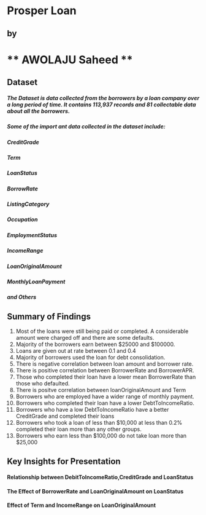 # Prosper Loan
##              by 

# ** AWOLAJU Saheed **


## Dataset

##### The Dataset is data collected from the borrowers by  a loan company over a long period of time. It contains 113,937 records and 81 collectable data about all the borrowers.
##### Some of the import ant data collected in the dataset include:
   ##### CreditGrade
   ##### Term
   ##### LoanStatus
   ##### BorrowRate
   ##### ListingCategory
   ##### Occupation
   ##### EmploymentStatus
   ##### IncomeRange
   ##### LoanOriginalAmount
   ##### MonthlyLoanPayment
   ##### and Others

## Summary of Findings

1.  Most of the loans were still being paid or completed. A considerable amount were charged off and there are some defaults.
2.  Majority of the borrowers earn between $25000 and $100000.
3.  Loans are given out at rate between 0.1 and 0.4
4.  Majority of borrowers used the loan for debt consolidation.
5.  There is negative correlation between loan amount and borrower rate.
6.  There is positive correlation between BorrowerRate and BorrowerAPR.
7.  Those who completed their loan have a lower mean BorrowerRate than those who defaulted.
8.  There is positve correlation between loanOriginalAmount and Term
9.  Borrowers who are employed have a wider range of monthly payment.
10. Borrowers who completed their loan have a lower DebtToIncomeRatio.
11. Borrowers who have a low DebtToIncomeRatio have a better CreditGrade and completed their loans
12. Borrowers who took a loan of less than $10,000 at less than 0.2% completed their loan more than any other groups.
13. Borrowers who earn less than $100,000 do not take loan more than $25,000

## Key Insights for Presentation

#### Relationship between DebitToIncomeRatio,CreditGrade and LoanStatus 
#### The Effect of BorrowerRate and LoanOriginalAmount on LoanStatus
#### Effect of Term and IncomeRange on LoanOriginalAmount